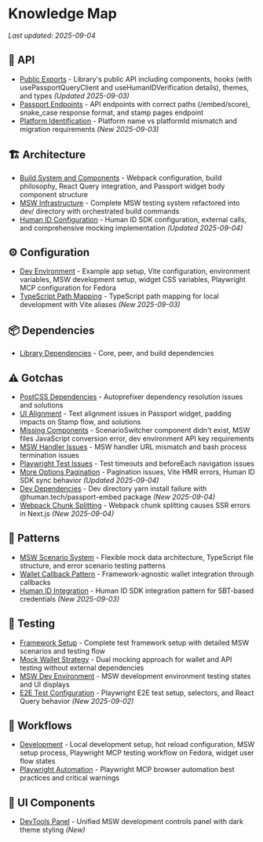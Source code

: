 # Knowledge Map

_Last updated: 2025-09-04_

## 📁 API

- [Public Exports](./api/public-exports.md) - Library's public API including components, hooks (with usePassportQueryClient and useHumanIDVerification details), themes, and types _(Updated 2025-09-03)_
- [Passport Endpoints](./api/passport-endpoints.md) - API endpoints with correct paths (/embed/score), snake_case response format, and stamp pages endpoint
- [Platform Identification](./api/platform-identification.md) - Platform name vs platformId mismatch and migration requirements _(New 2025-09-03)_

## 🏗️ Architecture

- [Build System and Components](./architecture/build-system.md) - Webpack configuration, build philosophy, React Query integration, and Passport widget body component structure
- [MSW Infrastructure](./architecture/msw-infrastructure.md) - Complete MSW testing system refactored into dev/ directory with orchestrated build commands
- [Human ID Configuration](./architecture/human-id-configuration.md) - Human ID SDK configuration, external calls, and comprehensive mocking implementation _(Updated 2025-09-04)_

## ⚙️ Configuration

- [Dev Environment](./config/dev-environment.md) - Example app setup, Vite configuration, environment variables, MSW development setup, widget CSS variables, Playwright MCP configuration for Fedora
- [TypeScript Path Mapping](./config/typescript-path-mapping.md) - TypeScript path mapping for local development with Vite aliases _(New 2025-09-03)_

## 📦 Dependencies

- [Library Dependencies](./dependencies/library-dependencies.md) - Core, peer, and build dependencies

## ⚠️ Gotchas

- [PostCSS Dependencies](./gotchas/postcss-dependencies.md) - Autoprefixer dependency resolution issues and solutions
- [UI Alignment](./gotchas/ui-alignment.md) - Text alignment issues in Passport widget, padding impacts on Stamp flow, and solutions
- [Missing Components](./gotchas/missing-components.md) - ScenarioSwitcher component didn't exist, MSW files JavaScript conversion error, dev environment API key requirements
- [MSW Handler Issues](./gotchas/msw-handler-issues.md) - MSW handler URL mismatch and bash process termination issues
- [Playwright Test Issues](./gotchas/playwright-test-issues.md) - Test timeouts and beforeEach navigation issues
- [More Options Pagination](./gotchas/more-options-pagination.md) - Pagination issues, Vite HMR errors, Human ID SDK sync behavior _(Updated 2025-09-04)_
- [Dev Dependencies](./gotchas/dev-dependencies.md) - Dev directory yarn install failure with @human.tech/passport-embed package _(New 2025-09-04)_
- [Webpack Chunk Splitting](./gotchas/webpack-chunk-splitting.md) - Webpack chunk splitting causes SSR errors in Next.js _(New 2025-09-04)_

## 🎯 Patterns

- [MSW Scenario System](./patterns/msw-scenario-system.md) - Flexible mock data architecture, TypeScript file structure, and error scenario testing patterns
- [Wallet Callback Pattern](./patterns/wallet-callback-pattern.md) - Framework-agnostic wallet integration through callbacks
- [Human ID Integration](./patterns/human-id-integration.md) - Human ID SDK integration pattern for SBT-based credentials _(New 2025-09-03)_

## 🧪 Testing

- [Framework Setup](./testing/framework-setup.md) - Complete test framework setup with detailed MSW scenarios and testing flow
- [Mock Wallet Strategy](./testing/mock-wallet-strategy.md) - Dual mocking approach for wallet and API testing without external dependencies
- [MSW Dev Environment](./testing/msw-dev-environment.md) - MSW development environment testing states and UI displays
- [E2E Test Configuration](./testing/e2e-test-configuration.md) - Playwright E2E test setup, selectors, and React Query behavior _(New 2025-09-02)_

## 🔄 Workflows

- [Development](./workflows/development.md) - Local development setup, hot reload configuration, MSW setup process, Playwright MCP testing workflow on Fedora, widget user flow states
- [Playwright Automation](./workflows/playwright-automation.md) - Playwright MCP browser automation best practices and critical warnings

## 🎨 UI Components

- [DevTools Panel](./ui/devtools-panel.md) - Unified MSW development controls panel with dark theme styling _(New)_